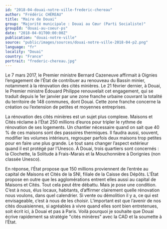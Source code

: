 ```yaml
---
id: "2018-04-douai-notre-ville-frederic-chereau"
author: "Frédéric CHÉREAU"
title: "Maire de Douai"
group: "Majorité municipale : Douai au Cœur (Parti Socialiste)"
groupId: "douai-au-coeur-ps"
date: "2018-04-01T00:00:00Z"
publication: "douai-notre-ville"
source: "public/images/sources/douai-notre-ville-2018-04-p2.png"
language: "fr"
locality: "Douai"
country: "France"
portrait: "frederic-chereau.jpg"
---
```


Le 7 mars 2017, le Premier ministre Bernard Cazeneuve affirmait à Oignies l’engagement de l’État de contribuer au renouveau du Bassin minier, notamment à la rénovation des cités minières. Le 21 février dernier, à Douai, le Premier ministre Édouard Philippe renouvelait cet engagement, qui se traduit depuis le 1er janvier par une zone franche urbaine couvrant la totalité du territoire de 148 communes, dont Douai. Cette zone franche concerne la création ou l’extension de petites et moyennes entreprises.

La rénovation des cités minières est un sujet plus complexe. Maisons et Cités réclame à l’État 250 millions d’euros pour tripler le rythme de rénovation de ses logements. Un chantier nécessaire quand on sait que 40 % de ces maisons sont des passoires thermiques. Il faudra aussi, souvent, modifier les volumes intérieurs, regrouper parfois deux maisons trop petites pour en faire une plus grande. Le tout sans changer l’aspect extérieur quand il est protégé par l’Unesco. À Douai, trois quartiers sont concernés : la Clochette, la Solitude à Frais-Marais et la Mouchonnière à Dorignies (non classée Unesco).

En réponse, l’État propose que 150 millions proviennent de l’entrée au capital de Maisons et Cités de la SNI, filiale de la Caisse des Dépôts. L’État propose en outre que les agglomérations entrent elles aussi au capital de Maisons et Cités. Tout cela peut être débattu. Mais je pose une condition. C’est à nous, élus locaux, habitants, d’affirmer clairement quelle rénovation nous voulons, dans quel calendrier. Si vente ou démolition il y a, ce qui est envisageable, c’est à nous de les choisir. L’important est que l’avenir de nos cités douaisiennes, si agréables à vivre quand elles sont bien entretenues, soit écrit ici, à Douai et pas à Paris. Voilà pourquoi je souhaite que Douai écrive rapidement sa stratégie "cités minières" avec la CAD et la soumette à l’État.
